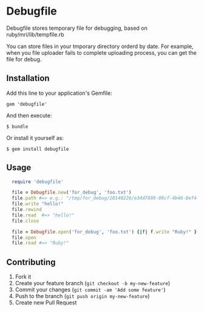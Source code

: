 # Debugfile

Debugfile stores temporary file for debugging, based on ruby/mri/lib/tempfile.rb

You can store files in your tmporary directory orderd by date. For example, when you file uploader fails to complete uploading process, you can get the file for debug.

## Installation

Add this line to your application's Gemfile:

    gem 'debugfile'

And then execute:

    $ bundle

Or install it yourself as:

    $ gem install debugfile

## Usage


```ruby
  require 'debugfile'

  file = Debugfile.new('for_debug', 'foo.txt')
  file.path #=> e.g.: "/tmp/for_debug/20140226/e34d7899-09cf-4b46-8ef4-4f751f9ae649-foo.txt"
  file.write "hello!"
  file.rewind
  file.read  #=> "hello!"
  file.close

  file = Debugfile.open('for_debug', 'foo.txt') {|f| f.write "Ruby!" }
  file.open
  file.read #=> "Ruby!"
```

## Contributing

1. Fork it
2. Create your feature branch (`git checkout -b my-new-feature`)
3. Commit your changes (`git commit -am 'Add some feature'`)
4. Push to the branch (`git push origin my-new-feature`)
5. Create new Pull Request
